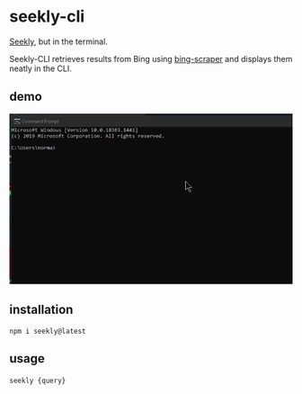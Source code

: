 # seekly-cli
[Seekly](https://github.com/normanlol/seekly), but in the terminal.

Seekly-CLI retrieves results from Bing using [bing-scraper](https://github.com/normanlol/bing-scraper) and displays them neatly in the CLI.

## demo
![GIF of a demo](/demo.gif)

## installation
```
npm i seekly@latest
```

## usage
```
seekly {query}
```